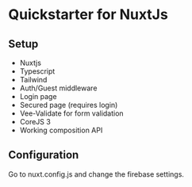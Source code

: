 # Quickstarter for NuxtJs

## Setup

* Nuxtjs
* Typescript
* Tailwind
* Auth/Guest middleware
* Login page
* Secured page (requires login)
* Vee-Validate for form validation
* CoreJS 3
* Working composition API

## Configuration

Go to nuxt.config.js and change the firebase settings.